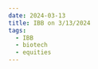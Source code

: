 ```yaml
---
date: 2024-03-13
title: IBB on 3/13/2024
tags: 
  - IBB
  - biotech
  - equities
---
```

<div class="post">
<snapshot-grid 
    :reports="['2024/03/12/CTA/IBB', '2024/03/13/CTA/IBB', '2024/03/13/MTP/IBB']"
    chart="2024/03/13/Chart/IBB"
/>
<p>

</p>
<p>

</p>
</div>